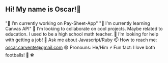 ## Hi! My name is Oscar!👋
### 

<!--
**ocarvente/ocarvente** is a ✨ _special_ ✨ repository because its `README.md` (this file) appears on your GitHub profile.

Here are some ideas to get you started:

-->

 "🔭 I’m currently working on Pay-Sheet-App"
 "🌱 I’m currently learning Canvas API"
 👯 I’m looking to collaborate on cool projects. Maybe related to education. I used to be a high school math teacher.
 🤔 I’m looking for help with getting a job! 
 💬 Ask me about Javascript/Ruby 
 📫 How to reach me: oscar.carvente@gmail.com
 😄 Pronouns: He/Him
 ⚡ Fun fact: I love both footballs! 🏈 ⚽
